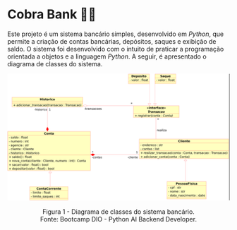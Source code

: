 # Cobra Bank  🐍🏦  

Este projeto é um sistema bancário simples, desenvolvido em *Python*, que permite a criação de contas bancárias, depósitos, saques e exibição de saldo. O sistema foi desenvolvido com o intuito de praticar a programação orientada a objetos e a linguagem *Python*. A seguir, é apresentado o diagrama de classes do sistema.

<div align="center">
<img src="imgs/uml-banco.png">
<p>Figura 1 - Diagrama de classes do sistema bancário. <br>Fonte: Bootcamp DIO - Python AI Backend Developer.</p>
</div>
